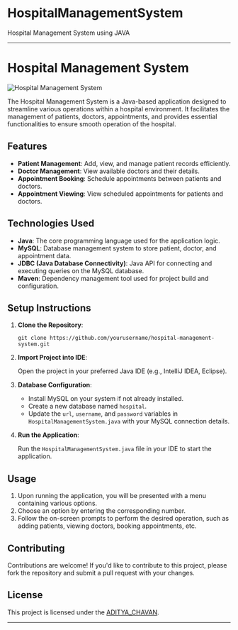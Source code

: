 # HospitalManagementSystem
Hospital Management System using JAVA


---

# Hospital Management System

![Hospital Management System](hospital_management_system.jpg)

The Hospital Management System is a Java-based application designed to streamline various operations within a hospital environment. It facilitates the management of patients, doctors, appointments, and provides essential functionalities to ensure smooth operation of the hospital.

## Features

- **Patient Management**: Add, view, and manage patient records efficiently.
- **Doctor Management**: View available doctors and their details.
- **Appointment Booking**: Schedule appointments between patients and doctors.
- **Appointment Viewing**: View scheduled appointments for patients and doctors.

## Technologies Used

- **Java**: The core programming language used for the application logic.
- **MySQL**: Database management system to store patient, doctor, and appointment data.
- **JDBC (Java Database Connectivity)**: Java API for connecting and executing queries on the MySQL database.
- **Maven**: Dependency management tool used for project build and configuration.

## Setup Instructions

1. **Clone the Repository**:

    ```
    git clone https://github.com/yourusername/hospital-management-system.git
    ```

2. **Import Project into IDE**:

    Open the project in your preferred Java IDE (e.g., IntelliJ IDEA, Eclipse).

3. **Database Configuration**:

    - Install MySQL on your system if not already installed.
    - Create a new database named `hospital`.
    - Update the `url`, `username`, and `password` variables in `HospitalManagementSystem.java` with your MySQL connection details.

4. **Run the Application**:

    Run the `HospitalManagementSystem.java` file in your IDE to start the application.

## Usage

1. Upon running the application, you will be presented with a menu containing various options.
2. Choose an option by entering the corresponding number.
3. Follow the on-screen prompts to perform the desired operation, such as adding patients, viewing doctors, booking appointments, etc.

## Contributing

Contributions are welcome! If you'd like to contribute to this project, please fork the repository and submit a pull request with your changes.

## License

This project is licensed under the [ADITYA_CHAVAN](LICENSE).

---
